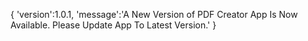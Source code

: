 {
    'version':1.0.1,
    'message':'A New Version of PDF Creator App Is Now Available. Please Update App To Latest Version.'
}